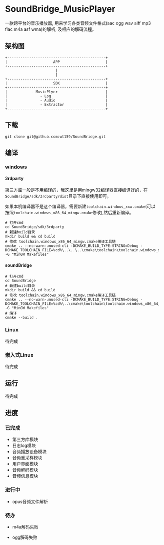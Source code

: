 # SoundBridge_MusicPlayer

一款跨平台的音乐播放器, 用来学习各类音频文件格式(aac ogg wav aiff mp3 flac m4a asf wma)的解析, 及相应的解码流程。

## 架构图

```shell
+---------------------------------------------+
|                     APP                     |
+---------------------------------------------+
                       |
                       |
+---------------------------------------------+
|                     SDK                     |
+---------------------------------------------+
|           - MusicPlyer                      |
|               - Log                         |
|               - Audio                       |
|               - Extractor                   |
+---------------------------------------------+
```

## 下载

```shell
git clone git@github.com:wt159/SoundBridge.git
```

## 编译

### windows

#### 3rdparty

第三方库一般是不用编译的，我这里是用mingw32编译器直接编译好的，在`SoundBridge/sdk/3rdparty/dist`目录下直接使用即可。

如果本机编译器不是这个编译器，需要新建`toolchain.windows_xxx.cmake`(可以按照`toolchain.windows_x86_64_mingw.cmake`修改),然后重新编译。

```shell
# 打开cmd
cd SoundBridge/sdk/3rdparty
# 新建build目录
mkdir build && cd build
# 修改 toolchain.windows_x86_64_mingw.cmake编译工具链
cmake .. --no-warn-unused-cli -DCMAKE_BUILD_TYPE:STRING=Debug -DCMAKE_TOOLCHAIN_FILE=%cd%\..\..\..\cmake\toolchain\toolchain.windows_x86_64_mingw.cmake -G "MinGW Makefiles"
```

#### soundBridge

```shell
# 打开cmd
cd SoundBridge
# 新建build目录
mkdir build && cd build
# 修改 toolchain.windows_x86_64_mingw.cmake编译工具链
cmake .. --no-warn-unused-cli -DCMAKE_BUILD_TYPE:STRING=Debug -DCMAKE_TOOLCHAIN_FILE=%cd%\..\cmake\toolchain\toolchain.windows_x86_64_mingw.cmake -G "MinGW Makefiles"
# 编译
cmake --build .
```

### Linux

待完成

### 嵌入式Linux

待完成

## 运行

待完成

## 进度

### 已完成

* 第三方库模块
* 日志log模块
* 音频播放设备模块
* 音频重采样模块
* 用户界面模块
* 音频解码模块
* 音频信息模块

### 进行中

* opus音频文件解析

### 待办

* m4a解码失败

* ogg解码失败
